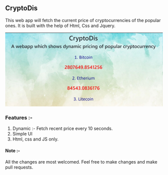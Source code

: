 ## **CryptoDis**

This web app will fetch the current price of cryptocurrencies of the popular ones.
It is built with the help of Html, Css and Jquery. 

<img src="crypto_finance.JPG"  alt="Crypto"/>

### Features :-
1. Dynamic :- Fetch recent price every 10 seconds. 
2. Simple UI
3. Html, css and JS only. 

#### Note :-
All the changes are most welcomed. Feel free to make changes and make pull requests. 

